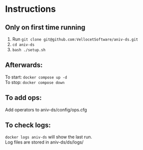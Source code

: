 # Instructions
## Only on first time running
1. Run `git clone git@github.com:VellocetSoftware/aniv-ds.git`
2. `cd aniv-ds`
3. `bash ./setup.sh`
## Afterwards:
To start: `docker compose up -d`  
To stop: `docker compose down`
## To add ops:
Add operators to aniv-ds/config/ops.cfg
## To check logs:
`docker logs aniv-ds` will show the last run.  
Log files are stored in aniv-ds/ds/logs/
